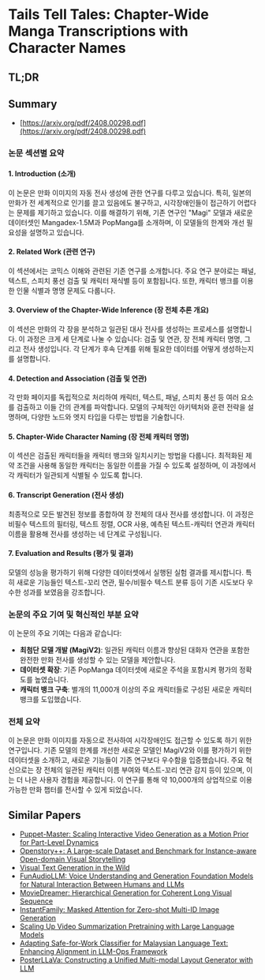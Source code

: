 # Tails Tell Tales: Chapter-Wide Manga Transcriptions with Character Names
## TL;DR
## Summary
- [https://arxiv.org/pdf/2408.00298.pdf](https://arxiv.org/pdf/2408.00298.pdf)

### 논문 섹션별 요약

#### 1. Introduction (소개)
이 논문은 만화 이미지의 자동 전사 생성에 관한 연구를 다루고 있습니다. 특히, 일본의 만화가 전 세계적으로 인기를 끌고 있음에도 불구하고, 시각장애인들이 접근하기 어렵다는 문제를 제기하고 있습니다. 이를 해결하기 위해, 기존 연구인 "Magi" 모델과 새로운 데이터셋인 Mangadex-1.5M과 PopManga를 소개하며, 이 모델들의 한계와 개선 필요성을 설명하고 있습니다.

#### 2. Related Work (관련 연구)
이 섹션에서는 코믹스 이해와 관련된 기존 연구를 소개합니다. 주요 연구 분야로는 패널, 텍스트, 스피치 풍선 검출 및 캐릭터 재식별 등이 포함됩니다. 또한, 캐릭터 뱅크를 이용한 인물 식별과 명명 문제도 다룹니다.

#### 3. Overview of the Chapter-Wide Inference (장 전체 추론 개요)
이 섹션은 만화의 각 장을 분석하고 일관된 대사 전사를 생성하는 프로세스를 설명합니다. 이 과정은 크게 세 단계로 나눌 수 있습니다: 검출 및 연관, 장 전체 캐릭터 명명, 그리고 전사 생성입니다. 각 단계가 후속 단계를 위해 필요한 데이터를 어떻게 생성하는지를 설명합니다.

#### 4. Detection and Association (검출 및 연관)
각 만화 페이지를 독립적으로 처리하여 캐릭터, 텍스트, 패널, 스피치 풍선 등 여러 요소를 검출하고 이들 간의 관계를 파악합니다. 모델의 구체적인 아키텍처와 훈련 전략을 설명하며, 다양한 노드와 엣지 타입을 다루는 방법을 기술합니다.

#### 5. Chapter-Wide Character Naming (장 전체 캐릭터 명명)
이 섹션은 검출된 캐릭터들을 캐릭터 뱅크와 일치시키는 방법을 다룹니다. 최적화된 제약 조건을 사용해 동일한 캐릭터는 동일한 이름을 가질 수 있도록 설정하며, 이 과정에서 각 캐릭터가 일관되게 식별될 수 있도록 합니다.

#### 6. Transcript Generation (전사 생성)
최종적으로 모든 발견된 정보를 종합하여 장 전체의 대사 전사를 생성합니다. 이 과정은 비필수 텍스트의 필터링, 텍스트 정렬, OCR 사용, 예측된 텍스트-캐릭터 연관과 캐릭터 이름을 활용해 전사를 생성하는 네 단계로 구성됩니다.

#### 7. Evaluation and Results (평가 및 결과)
모델의 성능을 평가하기 위해 다양한 데이터셋에서 실행된 실험 결과를 제시합니다. 특히 새로운 기능들인 텍스트-꼬리 연관, 필수/비필수 텍스트 분류 등이 기존 시도보다 우수한 성과를 보였음을 강조합니다.

### 논문의 주요 기여 및 혁신적인 부분 요약
이 논문의 주요 기여는 다음과 같습니다:
- **최첨단 모델 개발 (MagiV2)**: 일관된 캐릭터 이름과 향상된 대화자 연관을 포함한 완전한 만화 전사를 생성할 수 있는 모델을 제안합니다.
- **데이터셋 확장**: 기존 PopManga 데이터셋에 새로운 주석을 포함시켜 평가의 정확도를 높였습니다.
- **캐릭터 뱅크 구축**: 별개의 11,000개 이상의 주요 캐릭터들로 구성된 새로운 캐릭터 뱅크를 도입했습니다.

### 전체 요약
이 논문은 만화 이미지를 자동으로 전사하여 시각장애인도 접근할 수 있도록 하기 위한 연구입니다. 기존 모델의 한계를 개선한 새로운 모델인 MagiV2와 이를 평가하기 위한 데이터셋을 소개하고, 새로운 기능들이 기존 연구보다 우수함을 입증했습니다. 주요 혁신으로는 장 전체의 일관된 캐릭터 이름 부여와 텍스트-꼬리 연관 감지 등이 있으며, 이는 더 나은 사용자 경험을 제공합니다. 이 연구를 통해 약 10,000개의 상업적으로 이용 가능한 만화 챕터를 전사할 수 있게 되었습니다.

## Similar Papers
- [Puppet-Master: Scaling Interactive Video Generation as a Motion Prior for Part-Level Dynamics](2408.04631.md)
- [Openstory++: A Large-scale Dataset and Benchmark for Instance-aware Open-domain Visual Storytelling](2408.03695.md)
- [Visual Text Generation in the Wild](2407.14138.md)
- [FunAudioLLM: Voice Understanding and Generation Foundation Models for Natural Interaction Between Humans and LLMs](2407.04051.md)
- [MovieDreamer: Hierarchical Generation for Coherent Long Visual Sequence](2407.16655.md)
- [InstantFamily: Masked Attention for Zero-shot Multi-ID Image Generation](2404.19427.md)
- [Scaling Up Video Summarization Pretraining with Large Language Models](2404.03398.md)
- [Adapting Safe-for-Work Classifier for Malaysian Language Text: Enhancing Alignment in LLM-Ops Framework](2407.20729.md)
- [PosterLLaVa: Constructing a Unified Multi-modal Layout Generator with LLM](2406.02884.md)
